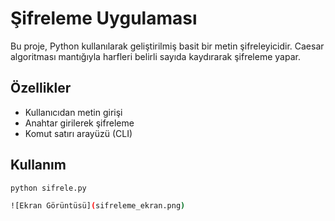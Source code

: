 #  Şifreleme Uygulaması

Bu proje, Python kullanılarak geliştirilmiş basit bir metin şifreleyicidir. Caesar algoritması mantığıyla harfleri belirli sayıda kaydırarak şifreleme yapar.

##  Özellikler

- Kullanıcıdan metin girişi
- Anahtar girilerek şifreleme
- Komut satırı arayüzü (CLI)

##  Kullanım

```bash
python sifrele.py

![Ekran Görüntüsü](sifreleme_ekran.png)

